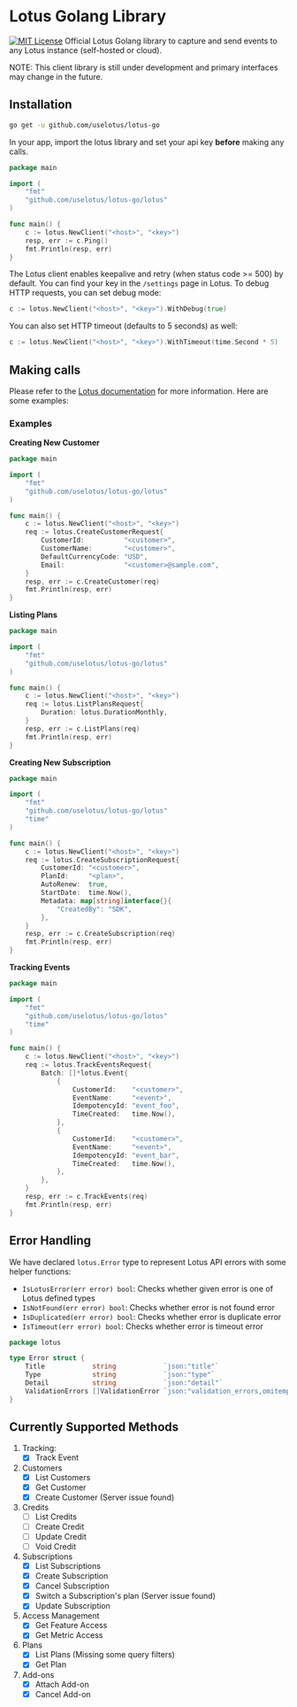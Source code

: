 # Lotus Golang Library

[![MIT License](https://img.shields.io/badge/License-MIT-red.svg?style=flat)](https://opensource.org/licenses/MIT)
Official Lotus Golang library to capture and send events to any Lotus instance (self-hosted or cloud).

NOTE: This client library is still under development and primary interfaces may change in the future.

## Installation

```bash
go get -u github.com/uselotus/lotus-go
```

In your app, import the lotus library and set your api key **before** making any calls.

```go
package main

import (
	"fmt"
	"github.com/uselotus/lotus-go/lotus"
)

func main() {
	c := lotus.NewClient("<host>", "<key>")
	resp, err := c.Ping()
	fmt.Println(resp, err)
}
```

The Lotus client enables keepalive and retry (when status code >= 500) by default. You can find your key in the
`/settings` page in Lotus. To debug HTTP requests, you can set debug mode:

```go
c := lotus.NewClient("<host>", "<key>").WithDebug(true)
```

You can also set HTTP timeout (defaults to 5 seconds) as well:

```go
c := lotus.NewClient("<host>", "<key>").WithTimeout(time.Second * 5)
```

## Making calls

Please refer to the [Lotus documentation](https://docs.uselotus.io/docs/api/) for more information. Here are some
examples:

### Examples

**Creating New Customer**

```go
package main

import (
	"fmt"
	"github.com/uselotus/lotus-go/lotus"
)

func main() {
	c := lotus.NewClient("<host>", "<key>")
	req := lotus.CreateCustomerRequest{
		CustomerId:          "<customer>",
		CustomerName:        "<customer>",
		DefaultCurrencyCode: "USD",
		Email:               "<customer>@sample.com",
	}
	resp, err := c.CreateCustomer(req)
	fmt.Println(resp, err)
}

```

**Listing Plans**

```go
package main

import (
	"fmt"
	"github.com/uselotus/lotus-go/lotus"
)

func main() {
	c := lotus.NewClient("<host>", "<key>")
	req := lotus.ListPlansRequest{
		Duration: lotus.DurationMonthly,
	}
	resp, err := c.ListPlans(req)
	fmt.Println(resp, err)
}
```

**Creating New Subscription**

```go
package main

import (
	"fmt"
	"github.com/uselotus/lotus-go/lotus"
	"time"
)

func main() {
	c := lotus.NewClient("<host>", "<key>")
	req := lotus.CreateSubscriptionRequest{
		CustomerId: "<customer>",
		PlanId:     "<plan>",
		AutoRenew:  true,
		StartDate:  time.Now(),
		Metadata: map[string]interface{}{
			"CreatedBy": "SDK",
		},
	}
	resp, err := c.CreateSubscription(req)
	fmt.Println(resp, err)
}

```

**Tracking Events**

```go
package main

import (
	"fmt"
	"github.com/uselotus/lotus-go/lotus"
	"time"
)

func main() {
	c := lotus.NewClient("<host>", "<key>")
	req := lotus.TrackEventsRequest{
		Batch: []*lotus.Event{
			{
				CustomerId:    "<customer>",
				EventName:     "<event>",
				IdempotencyId: "event_foo",
				TimeCreated:   time.Now(),
			},
			{
				CustomerId:    "<customer>",
				EventName:     "<event>",
				IdempotencyId: "event_bar",
				TimeCreated:   time.Now(),
			},
		},
	}
	resp, err := c.TrackEvents(req)
	fmt.Println(resp, err)
}

```

## Error Handling

We have declared `lotus.Error` type to represent Lotus API errors with some helper functions:

- `IsLotusError(err error) bool`: Checks whether given error is one of Lotus defined types
- `IsNotFound(err error) bool`: Checks whether error is not found error
- `IsDuplicated(err error) bool`: Checks whether error is duplicate error
- `IsTimeout(err error) bool`: Checks whether error is timeout error

```go
package lotus

type Error struct {
	Title            string            `json:"title"`
	Type             string            `json:"type"`
	Detail           string            `json:"detail"`
	ValidationErrors []ValidationError `json:"validation_errors,omitempty"`
}

```

## Currently Supported Methods

1. Tracking:
    - [x] Track Event
2. Customers
    - [x] List Customers
    - [x] Get Customer
    - [x] Create Customer (Server issue found)
3. Credits
    - [ ] List Credits
    - [ ] Create Credit
    - [ ] Update Credit
    - [ ] Void Credit
4. Subscriptions
    - [x] List Subscriptions
    - [x] Create Subscription
    - [x] Cancel Subscription
    - [x] Switch a Subscription's plan (Server issue found)
    - [x] Update Subscription
5. Access Management
    - [x] Get Feature Access
    - [x] Get Metric Access
6. Plans
    - [x] List Plans (Missing some query filters)
    - [x] Get Plan
7. Add-ons
    - [x] Attach Add-on
    - [x] Cancel Add-on
